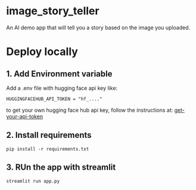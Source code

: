 # image_story_teller
An AI demo app that will tell you a story based on the image you uploaded.

# Deploy locally

## 1. Add Environment variable
Add a .env file with hugging face api key like:
```
HUGGINGFACEHUB_API_TOKEN = "hf_...."
```
to get your own hugging face hub api key, follow the instructions at: [get-your-api-token](https://huggingface.co/docs/api-inference/en/quicktour#get-your-api-token)

## 2. Install requirements
```
pip install -r requirements.txt
```

## 3. RUn the app with streamlit
```
streamlit run app.py
```
